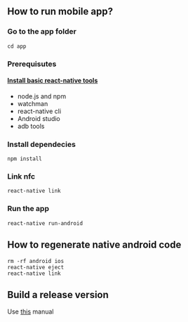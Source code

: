 ## How to run mobile app?

### Go to the app folder
`cd app`

### Prerequisutes

#### [Install basic react-native tools](https://facebook.github.io/react-native/docs/getting-started.html)
- node.js and npm
- watchman
- react-native cli
- Android studio 
- adb tools

### Install dependecies
`npm install`

### Link nfc
`react-native link`

### Run the app
`react-native run-android`

## How to regenerate native android code
```
rm -rf android ios
react-native eject
react-native link
```

## Build a release version
Use [this](./BUILD_RELEASE.md) manual

